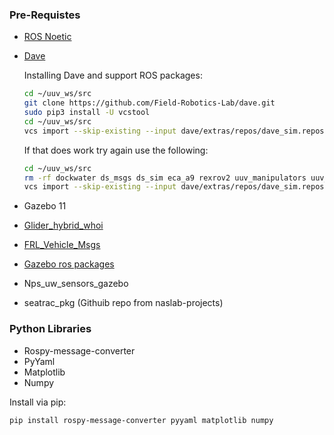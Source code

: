 ### Pre-Requistes
- [ROS Noetic](http://wiki.ros.org/noetic/Installation/Ubuntu)
- [Dave](https://field-robotics-lab.github.io/dave.doc/contents/installation/Clone-Dave-Repositories/)
    
    Installing Dave and support ROS packages:
    ```bash
    cd ~/uuv_ws/src
    git clone https://github.com/Field-Robotics-Lab/dave.git
    sudo pip3 install -U vcstool
    cd ~/uuv_ws/src
    vcs import --skip-existing --input dave/extras/repos/dave_sim.repos .
    ```
    If that does work try again use the following:
    ```bash
    cd ~/uuv_ws/src
    rm -rf dockwater ds_msgs ds_sim eca_a9 rexrov2 uuv_manipulators uuv_simulator
    vcs import --skip-existing --input dave/extras/repos/dave_sim.repos .
    ```     
- Gazebo 11
- [Glider_hybrid_whoi](https://github.com/Field-Robotics-Lab/glider_hybrid_whoi)
- [FRL_Vehicle_Msgs](https://github.com/Field-Robotics-Lab/frl_msgs)
- [Gazebo ros packages](https://classic.gazebosim.org/tutorials?tut=ros_installing&cat=connect_ros)
- Nps_uw_sensors_gazebo
- seatrac_pkg (Githuib repo from naslab-projects)

### Python Libraries
- Rospy-message-converter 
- PyYaml
- Matplotlib
- Numpy

Install via pip:
```bash
pip install rospy-message-converter pyyaml matplotlib numpy
```
